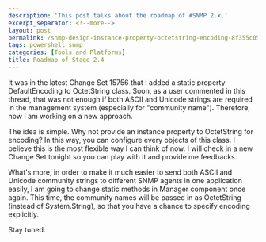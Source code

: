 ```yaml
---
description: 'This post talks about the roadmap of #SNMP 2.x.'
excerpt_separator: <!--more-->
layout: post
permalink: /snmp-design-instance-property-octetstring-encoding-8f355c053e9a
tags: powershell snmp
categories: [Tools and Platforms]
title: Roadmap of Stage 2.4
---
```

It was in the latest Change Set 15756 that I added a static property DefaultEncoding to OctetString class. Soon, as a user commented in this thread, that was not enough if both ASCII and Unicode strings are required in the management system (especially for "community name"). Therefore, now I am working on a new approach.
<!--more-->

The idea is simple. Why not provide an instance property to OctetString for encoding? In this way, you can configure every objects of this class. I believe this is the most flexible way I can think of now. I will check in a new Change Set tonight so you can play with it and provide me feedbacks.

What's more, in order to make it much easier to send both ASCII and Unicode community strings to different SNMP agents in one application easily, I am going to change static methods in Manager component once again. This time, the community names will be passed in as OctetString (instead of System.String), so that you have a chance to specify encoding explicitly.

Stay tuned.
